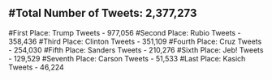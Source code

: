 #Total Number of Tweets: 2,377,273 
---
#First Place: Trump Tweets - 977,056
#Second Place: Rubio Tweets - 358,436
#Third Place: Clinton Tweets - 351,109
#Fourth Place: Cruz Tweets - 254,030
#Fifth Place: Sanders Tweets - 210,276
#Sixth Place: Jeb! Tweets - 129,529
#Seventh Place: Carson Tweets - 51,533
#Last Place: Kasich Tweets - 46,224
